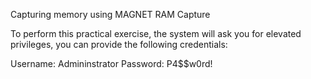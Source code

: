 Capturing memory using MAGNET RAM Capture

To perform this practical exercise, the system will ask you for elevated privileges, you can provide the following credentials:

Username: Admininstrator
Password: P4$$w0rd!
